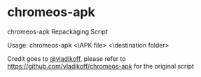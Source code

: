 chromeos-apk
============

chromeos-apk Repackaging Script

Usage: chromeos-apk <\APK file\> <\destination folder\>

Credit goes to [@vladikoff](https://twitter.com/vladikoff), please refer to https://github.com/vladikoff/chromeos-apk for the original script
